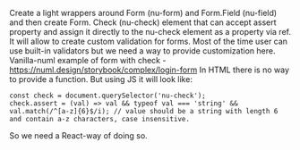 Create a light wrappers around Form (nu-form) and Form.Field (nu-field) and then create Form. Check (nu-check) element that can accept assert property and assign it directly to the nu-check element as a property via ref. It will allow to create custom validation for forms. Most of the time user can use built-in validators but we need a way to provide customization here.
Vanilla-numl example of form with check - https://numl.design/storybook/complex/login-form
In HTML there is no way to provide a function. But using JS it will look like:
```
const check = document.querySelector('nu-check');
check.assert = (val) => val && typeof val === 'string' && val.match(/^[a-z]{6}$/i); // value should be a string with length 6 and contain a-z characters, case insensitive.
```
So we need a React-way of doing so.
